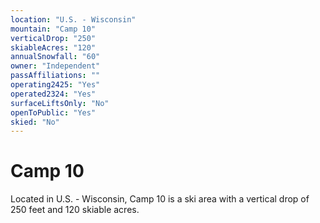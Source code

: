 ```yaml
---
location: "U.S. - Wisconsin"
mountain: "Camp 10"
verticalDrop: "250"
skiableAcres: "120"
annualSnowfall: "60"
owner: "Independent"
passAffiliations: ""
operating2425: "Yes"
operated2324: "Yes"
surfaceLiftsOnly: "No"
openToPublic: "Yes"
skied: "No"
---
```


# Camp 10

Located in U.S. - Wisconsin, Camp 10 is a ski area with a vertical drop of 250 feet and 120 skiable acres.